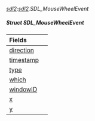 _[sdl2](../../modules/sdl2/sdl2-module.md):[sdl2](../../modules/sdl2/sdl2-module.md).SDL\_MouseWheelEvent_
##### Struct SDL\_MouseWheelEvent

| Fields | |
|:---|:---|
| [direction](sdl2-sdl_mousewheelevent-direction.md) |  |
| [timestamp](sdl2-sdl_mousewheelevent-timestamp.md) |  |
| [type](sdl2-sdl_mousewheelevent-type.md) |  |
| [which](sdl2-sdl_mousewheelevent-which.md) |  |
| [windowID](sdl2-sdl_mousewheelevent-windowid.md) |  |
| [x](sdl2-sdl_mousewheelevent-x.md) |  |
| [y](sdl2-sdl_mousewheelevent-y.md) |  |
